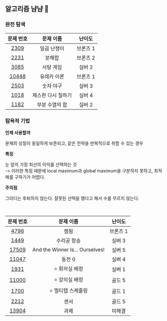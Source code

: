 ## 알고리즘 냠냠 🍕

### 완전 탐색

|                   문제 번호                    |     문제 이름      |  난이도  |
| :--------------------------------------------: | :----------------: | :------: |
|  [2309](https://www.acmicpc.net/problem/2309)  |    일곱 난쟁이     | 브론즈 1 |
|  [2231](https://www.acmicpc.net/problem/2231)  |       분해합       | 브론즈 2 |
|  [3085](https://www.acmicpc.net/problem/3085)  |     사탕 게임      |  실버 2  |
| [10448](https://www.acmicpc.net/problem/10448) |    유레카 이론     | 브론즈 1 |
|  [2503](https://www.acmicpc.net/problem/2503)  |     숫자 야구      |  실버 3  |
|  [1018](https://www.acmicpc.net/problem/1018)  | 체스판 다시 칠하기 |  실버 4  |
|  [1182](https://www.acmicpc.net/problem/1182)  |   부분 수열의 합   |  실버 2  |

### 탐욕적 기법

**언제 사용할까**

문제의 성질이 동일하게 보존되고, 같은 전략을 반복적으로 취할 수 있는 경우

**특징**

눈 앞의 가장 최선의 이익를 선택하는 것 </br>
-> 이러한 특징 때문에 local maximum과 global maximum을 구분하지 못하고, 최적해를 구하기가 어렵다.

**주의점**

그리디는 후퇴하지 않는다. 잘못된 선택을 했다고 해서 수를 무르지 않는다.

</br>

|                   문제 번호                    |            문제 이름            |  난이도  |
| :--------------------------------------------: | :-----------------------------: | :------: |
|  [4796](https://www.acmicpc.net/problem/4796)  |              캠핑               | 브론즈 1 |
|  [1449](https://www.acmicpc.net/problem/1449)  |           수리공 항승           |  실버 3  |
| [17509](https://www.acmicpc.net/problem/17509) | And the Winner Is... Ourselves! |  실버 5  |
| [11047](https://www.acmicpc.net/problem/11047) |             동전 0              |  실버 4  |
|  [1931](https://www.acmicpc.net/problem/1931)  |         ⭐ 회의실 배정          |  실버 1  |
| [11000](https://www.acmicpc.net/problem/11000) |         ⭐ 강의실 배정          |  골드 5  |
|  [1700](https://www.acmicpc.net/problem/1700)  |       ⭐ 멀티탭 스케줄링        |  골드 1  |
|  [2212](https://www.acmicpc.net/problem/2212)  |              센서               |  골드 5  |
| [13904](https://www.acmicpc.net/problem/13904) |              과제               |  미해결  |
